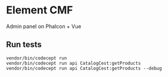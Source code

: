 # Element CMF
Admin panel on Phalcon + Vue

## Run tests
```
vendor/bin/codecept run
vendor/bin/codecept run api CatalogCest:getProducts
vendor/bin/codecept run api CatalogCest:getProducts --debug
```
